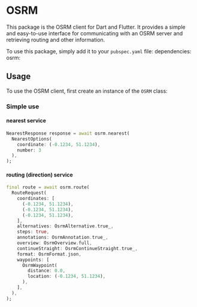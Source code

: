 # OSRM
This package is the OSRM client for Dart and Flutter. It provides a simple and easy-to-use interface for communicating with an OSRM server and retrieving routing and other information.

To use this package, simply add it to your `pubspec.yaml` file:
dependencies:
    osrm:
## Usage
To use the OSRM client, first create an instance of the `OSRM` class:
### Simple use
#### nearest service
```dart
NearestResponse response = await osrm.nearest(
  NearestOptions(
    coordinate: (-0.1234, 51.1234),
    number: 3
  ),
);
```
#### routing (direction) service
```dart
final route = await osrm.route(
  RouteRequest(
    coordinates: [
      (-0.1234, 51.1234),
      (-0.1234, 51.1234),
      (-0.1234, 51.1234),
    ],
    alternatives: OsrmAlternative.true_,
    steps: true,
    annotations: OsrmAnnotation.true_,
    overview: OsrmOverview.full,
    continueStraight: OsrmContinueStraight.true_,
    format: OsrmFormat.json,
    waypoints: [
      OsrmWaypoint(
        distance: 0.0,
        location: (-0.1234, 51.1234),
      ),
    ],
  ),
);
```